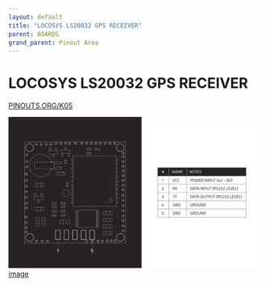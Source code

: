 ```yaml
---
layout: default
title: "LOCOSYS LS20032 GPS RECEIVER"
parent: BOARDS
grand_parent: Pinout Area
---
```


# LOCOSYS LS20032 GPS RECEIVER

<a href="https://www.PINOUTS.ORG/K05">PINOUTS.ORG/K05</a>

![image](./assets/131.png)  
[image](./assets/131.png)
